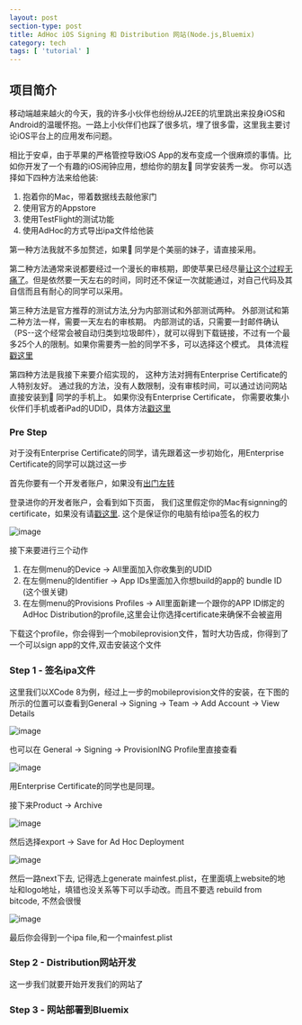 ```yaml
---
layout: post
section-type: post
title: AdHoc iOS Signing 和 Distribution 网站(Node.js,Bluemix)
category: tech
tags: [ 'tutorial' ]
---
```

## 项目简介

移动端越来越火的今天，我的许多小伙伴也纷纷从J2EE的坑里跳出来投身iOS和Android的温暖怀抱。一路上小伙伴们也踩了很多坑，埋了很多雷，这里我主要讨论iOS平台上的应用发布问题。

相比于安卓，由于苹果的严格管控导致iOS App的发布变成一个很麻烦的事情。比如你开发了一个有趣的iOS闹钟应用，想给你的朋友🐻 同学安装秀一发。 你可以选择如下四种方法来给他装:

1. 抱着你的Mac，带着数据线去敲他家门
2. 使用官方的Appstore
3. 使用TestFlight的测试功能
4. 使用AdHoc的方式导出ipa文件给他装

第一种方法我就不多加赘述，如果🐻 同学是个美丽的妹子，请直接采用。

第二种方法通常来说都要经过一个漫长的审核期，即使苹果已经尽量[让这个过程无痛了](http://www.feng.com/iPhone/news/2016-05-11/App-Store-application-review-time-is-less-than-24-hours_646453.shtml)。但是依然要一天左右的时间，同时还不保证一次就能通过，对自己代码及其自信而且有耐心的同学可以采用。

第三种方法是官方推荐的测试方法,分为内部测试和外部测试两种。 外部测试和第二种方法一样，需要一天左右的审核期。 内部测试的话，只需要一封邮件确认（PS--这个经常会被自动归类到垃圾邮件），就可以得到下载链接，不过有一个最多25个人的限制。如果你需要秀一脸的同学不多，可以选择这个模式。 具体流程[戳这里](https://blog.coding.net/blog/ios-testFlight)

第四种方法是我接下来要介绍实现的， 这种方法对拥有Enterprise Certificate的人特别友好。 通过我的方法，没有人数限制，没有审核时间，可以通过访问网站直接安装到🐻 同学的手机上。 如果你没有Enterprise Certificate， 你需要收集小伙伴们手机或者iPad的UDID，具体方法[戳这里](http://www.iclarified.com/52179/how-to-find-your-iphones-udid)

### Pre Step
对于没有Enterprise Certificate的同学，请先跟着这一步初始化，用Enterprise Certificate的同学可以跳过这一步

首先你要有一个开发者账户，如果没有[出门左转](https://developer.apple.com/programs/enroll/)

登录进你的开发者账户，会看到如下页面， 我们这里假定你的Mac有signning的certificate，如果没有请[戳这里](https://developer.apple.com/library/content/documentation/IDEs/Conceptual/AppDistributionGuide/MaintainingCertificates/MaintainingCertificates.html). 这个是保证你的电脑有给ipa签名的权力

![image](https://s30.postimg.org/d4q1msh3l/Screen_Shot_2016_12_14_at_7_46_08_PM.png)

接下来要进行三个动作

1. 在左侧menu的Device -> All里面加入你收集到的UDID
2. 在左侧menu的Identifier -> App IDs里面加入你想build的app的 bundle ID (这个很关键)
3. 在左侧menu的Provisions Profiles -> All里面新建一个跟你的APP ID绑定的AdHoc Distribution的profile,这里会让你选择certificate来确保不会被盗用

下载这个profile，你会得到一个mobileprovision文件，暂时大功告成，你得到了一个可以sign app的文件,双击安装这个文件

### Step 1 - 签名ipa文件

这里我们以XCode 8为例，经过上一步的mobileprovision文件的安装，在下图的所示的位置可以查看到General -> Signing -> Team -> Add Account -> View Details

![image](https://s23.postimg.org/hs9njzn6z/Screen_Shot_2016_12_14_at_8_16_52_PM.png)

也可以在 General -> Signing -> ProvisionING Profile里直接查看

![image](https://s29.postimg.org/h0y3btko7/Screen_Shot_2016_12_14_at_8_21_06_PM.png)

用Enterprise Certificate的同学也是同理。

接下来Product -> Archive

![image](https://s27.postimg.org/tvwccxhvn/Screen_Shot_2016_12_14_at_8_24_23_PM.png)

然后选择export -> Save for Ad Hoc Deployment

![image](https://s28.postimg.org/8ohg5pucd/Screen_Shot_2016_12_14_at_8_27_37_PM.png)

然后一路next下去, 记得选上generate mainfest.plist，在里面填上website的地址和logo地址，填错也没关系等下可以手动改。而且不要选 rebuild from bitcode, 不然会很慢

![image]()

最后你会得到一个ipa file,和一个mainfest.plist

### Step 2 - Distribution网站开发

这一步我们就要开始开发我们的网站了


### Step 3 - 网站部署到Bluemix
